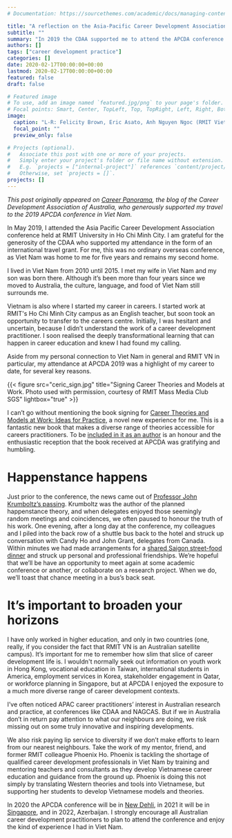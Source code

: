 ```yaml
---
# Documentation: https://sourcethemes.com/academic/docs/managing-content/

title: "A reflection on the Asia-Pacific Career Development Association conference 2019, Ho Chi Minh City, Vietnam"
subtitle: ""
summary: "In 2019 the CDAA supported me to attend the APCDA conference in Viet Nam."
authors: []
tags: ["career development practice"]
categories: []
date: 2020-02-17T00:00:00+00:00
lastmod: 2020-02-17T00:00:00+00:00
featured: false
draft: false

# Featured image
# To use, add an image named `featured.jpg/png` to your page's folder.
# Focal points: Smart, Center, TopLeft, Top, TopRight, Left, Right, BottomLeft, Bottom, BottomRight.
image:
  caption: "L-R: Felicity Brown, Eric Asato, Anh Nguyen Ngoc (RMIT Vietnam), Phoenix Ho (Hon Viet Institute), Michael Healy (USQ)"
  focal_point: ""
  preview_only: false

# Projects (optional).
#   Associate this post with one or more of your projects.
#   Simply enter your project's folder or file name without extension.
#   E.g. `projects = ["internal-project"]` references `content/project/deep-learning/index.md`.
#   Otherwise, set `projects = []`.
projects: []
---
```


_This post originally appeared on [Career Panorama](https://www.cdaa.org.au/blog/experiences-and-learnings-from-the-2019-apcda-annual-conference), the blog of the Career Development Association of Australia, who generously supported my travel to the 2019 APCDA conference in Viet Nam._

In May 2019, I attended the Asia Pacific Career Development Association conference held at RMIT University in Ho Chi Minh City. 
I am grateful for the generosity of the CDAA who supported my attendance in the form of an international travel grant. 
For me, this was no ordinary overseas conference, as Viet Nam was home to me for five years and remains my second home.

I lived in Viet Nam from 2010 until 2015. 
I met my wife in Viet Nam and my son was born there. 
Although it’s been more than four years since we moved to Australia, the culture, language, and food of Viet Nam still surrounds me.

Vietnam is also where I started my career in careers. 
I started work at RMIT's Ho Chi Minh City campus as an English teacher, but soon took an opportunity to transfer to the careers centre. 
Initially, I was hesitant and uncertain, because I didn’t understand the work of a career development practitioner. 
I soon realised the deeply transformational learning that can happen in career education and knew I had found my calling.

Aside from my personal connection to Viet Nam in general and RMIT VN in particular, my attendance at APCDA 2019 was a highlight of my career to date, for several key reasons.

{{< figure src="ceric_sign.jpg" title="Signing Career Theories and Models at Work. Photo used with permission, courtesy of RMIT Mass Media Club SGS" lightbox="true" >}}

I can’t go without mentioning the book signing for [Career Theories and Models at Work: Ideas for Practice](https://ceric.ca/publications/career-theories-and-models-at-work-ideas-for-practice/), a novel new experience for me. 
This is a fantastic new book that makes a diverse range of theories accessible for careers practitioners. 
To be [included in it as an author](https://mojohealy.com/publication/healy-mcilveen-2019/) is an honour and the enthusiastic reception that the book received at APCDA was gratifying and humbling.

# Happenstance happens
Just prior to the conference, the news came out of [Professor John Krumboltz’s passing](https://ed.stanford.edu/news/stanford-professor-john-d-krumboltz-who-developed-theory-planned-happenstance-dies). Krumboltz was the author of the planned happenstance theory, and when delegates enjoyed those seemingly random meetings and coincidences, we often paused to honour the truth of his work. 
One evening, after a long day at the conference, my colleagues and I piled into the back row of a shuttle bus back to the hotel and struck up conversation with Candy Ho and John Grant, delegates from Canada. 
Within minutes we had made arrangements for a [shared Saigon street-food dinner](https://twitter.com/CanceHo/status/1133621108958216192/photo/2) and struck up personal and professional friendships. 
We’re hopeful that we’ll be have an opportunity to meet again at some academic conference or another, or collaborate on a research project. 
When we do, we’ll toast that chance meeting in a bus’s back seat.

# It’s important to broaden your horizons
I have only worked in higher education, and only in two countries (one, really, if you consider the fact that RMIT VN is an Australian satellite campus). 
It’s important for me to remember how slim that slice of career development life is. 
I wouldn't normally seek out information on youth work in Hong Kong, vocational education in Taiwan, international students in America, employment services in Korea, stakeholder engagement in Qatar, or workforce planning in Singapore, but at APCDA I enjoyed the exposure to a much more diverse range of career development contexts.

I’ve often noticed APAC career practitioners’ interest in Australian research and practice, at conferences like CDAA and NAGCAS. 
But if we in Australia don’t in return pay attention to what our neighbours are doing, we risk missing out on some truly innovative and inspiring developments.

We also risk paying lip service to diversity if we don’t make efforts to learn from our nearest neighbours. Take the work of my mentor, friend, and former RMIT colleague Phoenix Ho. 
Phoenix is tackling the shortage of qualified career development professionals in Viet Nam by training and mentoring teachers and consultants as they develop Vietnamese career education and guidance from the ground up. 
Phoenix is doing this not simply by translating Western theories and tools into Vietnamese, but supporting her students to develop Vietnamese models and theories.

In 2020 the APCDA conference will be in [New Dehli](https://apcda.wildapricot.org/2020-Conference), in 2021 it will be in [Singapore](https://apcda.wildapricot.org/2021-Conference), and in 2022, Azerbaijan. 
I strongly encourage all Australian career development practitioners to plan to attend the conference and enjoy the kind of experience I had in Viet Nam.

<div id="commento"></div>
<script defer
  src="https://cdn.commento.io/js/commento.js">
</script>
